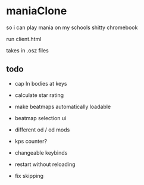 # maniaClone
so i can play mania on my schools shitty chromebook

run client.html

takes in .osz files

## todo

* cap ln bodies at keys

* calculate star rating

* make beatmaps automatically loadable

* beatmap selection ui

* different od / od mods

* kps counter?

* changeable keybinds

* restart without reloading

* fix skipping